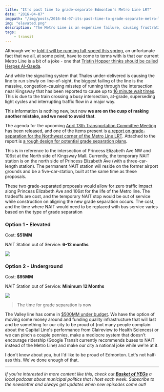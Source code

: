 ```yaml
---
title: "It's past time to grade-separate Edmonton's Metro Line LRT"
date: "2016-04-07"
imgpath: "/img/posts/2016-04-07-its-past-time-to-grade-separate-metro-line/"
img: "elevated.png"
description: "The Metro Line is an expensive failure, causing frustrating, downtime and traffic congestion. It's time to separate the grades, and let traffic flow again"
tags:
    - transit
---
```


Although we're [told it will be running full-speed this spring](http://www.cbc.ca/news/canada/edmonton/edmonton-metro-line-lrt-could-be-at-full-speed-this-spring-1.3504236),
an unfortunate fact that we all, at some point, have to come to terms with is that our current Metro Line is a bit of a joke - one that
[Tristin Hopper thinks should be called Herpes Al-Qaeda](http://news.nationalpost.com/full-comment/tristin-hopper-the-600-million-edmonton-train-that-snarls-traffic-slows-down-transit-times-and-increases-emissions).

And while the signalling system that Thales under-delivered is causing the line to run slowly on line-of-sight, the biggest
failing of the line is the massive, congestion-causing misstep of running through the intersection near Kingsway that has
been reported to cause up to [16 minute wait times](http://globalnews.ca/news/2199883/drivers-could-be-stuck-at-lrt-crossing-for-up-to-16-minutes-metro-lrt-update/).
This is due to the train crossing a busy intersection, at-grade, superseding light cycles and interrupting traffic flow in a major way.

This information is nothing new, but now **we are on the cusp of making another mistake, and we need to avoid that**.

The agenda for the upcoming [April 13th Transportation Committee Meeting](http://sirepub.edmonton.ca/sirepub/mtgviewer.aspx?meetid=1641&doctype=AGENDA) has been released,
and one of the items present is [a report on grade-separation for the Northwest corner of the Metro Line LRT](/pdf/2016-04-07-its-past-time-to-grade-separate-metro-line/report.pdf).
Attached to the report is [a rough design for potential grade separation plans](/pdf/2016-04-07-its-past-time-to-grade-separate-metro-line/design-mockups.pdf).

This is in reference to the intersection of Princess Elizabeth Ave NW and 106st at the North side of Kingsway Mall. Currently,
the temporary NAIT station is on the north side of Princess Elizabeth Ave (with a three-car-length station). The permanent NAIT
station will reside on the former airport grounds and be a five-car-station, built at the same time as these proposals.

These two grade-separated proposals would allow for zero traffic impact along Princess Elizabeth Ave and 106st for the life
of the Metro line. The tradeoffs are cost, and the temporary NAIT stop would be out of service while construction on aligning the new
grade separation occurs. The cost, and the time where NAIT would need to be replaced with bus service varies based on the
type of grade separation

### Option 1 - Elevated

Cost: **$51MM**

NAIT Station out of Service: **6-12 months**

<img src="/img/posts/2016-04-07-its-past-time-to-grade-separate-metro-line/elevated.png" />

### Option 2 - Underground

Cost: **$95MM**

NAIT Station out of Service: **Minimum 12 Months**

<img src="/img/posts/2016-04-07-its-past-time-to-grade-separate-metro-line/underground.png" />

> The time for grade separation is now

The Valley line has come in [$500MM under budget](http://edmontonjournal.com/news/local-news/property-tax-break-recommended-after-edmonton-valley-line-lrt-comes-in-millions-under-budget).
We have the option of moving some money around and funding quality infrastructure that will last and be something for our city to be proud of
(not many people complain about the Capital Line's performance from Claireview to Health Sciences) or we can pinch a couple pennies,
make a mediocre system that doesn't encourage ridership (Google Transit currently recommends buses to NAIT instead of the Metro Line) and
make our city a national joke while we're at it.

I don't know about you, but I'd like to be proud of Edmonton. Let's not half-ass this. We've done enough of that.

<hr />

*If you're interested in more content like this, check out [**Basket of YEGs**](https://basketofyegs.com) a local podcast about municipal
politics that I host each week. Subscribe to the newsletter and always get updates when new episodes come out!*

